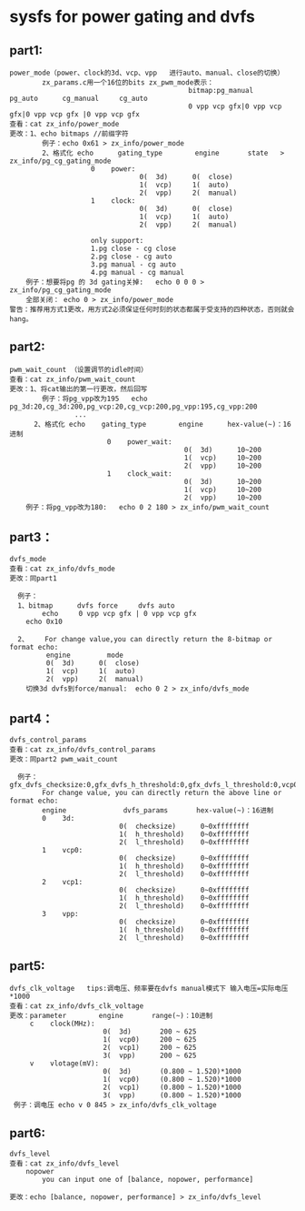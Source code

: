# sysfs for power gating and dvfs
## part1:
    power_mode（power、clock的3d、vcp、vpp   进行auto、manual、close的切换）
			zx_params.c用一个16位的bits zx_pwm_mode表示：
												bitmap:pg_manual     pg_auto      cg_manual     cg_auto
												0 vpp vcp gfx|0 vpp vcp gfx|0 vpp vcp gfx |0 vpp vcp gfx
    查看：cat zx_info/power_mode
	更改：1、echo bitmaps //前缀字符
			例子：echo 0x61 > zx_info/power_mode
            2、格式化 echo 		gating_type        engine       state   > zx_info/pg_cg_gating_mode     
						0    power:
									0(  3d)      0(  close)
									1(  vcp)     1(  auto)
									2(  vpp)     2(  manual)
						1    clock:
									0(  3d)      0(  close)
									1(  vcp)     1(  auto)
									2(  vpp)     2(  manual)
						
						only support:
						1.pg close - cg close 
						2.pg close - cg auto 
						3.pg manual - cg auto 
						4.pg manual - cg manual
        例子：想要将pg 的 3d gating关掉:   echo 0 0 0 > zx_info/pg_cg_gating_mode
        全部关闭： echo 0 > zx_info/power_mode
	警告：推荐用方式1更改，用方式2必须保证任何时刻的状态都属于受支持的四种状态，否则就会hang。

	
## part2:
	pwm_wait_count （设置调节的idle时间）
	查看：cat zx_info/pwm_wait_count
	更改：1、将cat输出的第一行更改，然后回写
			例子：将pg_vpp改为195   echo  pg_3d:20,cg_3d:200,pg_vcp:20,cg_vcp:200,pg_vpp:195,cg_vpp:200
					...
		  2、格式化 echo 	gating_type        engine      hex-value(~)：16进制
							0    power_wait:
											   0(  3d)      10~200
											   1(  vcp)     10~200
											   2(  vpp)     10~200
							1    clock_wait:
											   0(  3d)      10~200
											   1(  vcp)     10~200
											   2(  vpp)     10~200
        例子：将pg_vpp改为180:   echo 0 2 180 > zx_info/pwm_wait_count
			
			
## part3：
	dvfs_mode  
	查看：cat zx_info/dvfs_mode
	更改：同part1

      例子：
      1、bitmap      dvfs force     dvfs auto
            echo     0 vpp vcp gfx | 0 vpp vcp gfx
        echo 0x10

      2、	For change value,you can directly return the 8-bitmap or format echo:
             engine         mode
             0(  3d)      0(  close)
             1(  vcp)     1(  auto)
             2(  vpp)     2(  manual)
        切换3d dvfs到force/manual:  echo 0 2 > zx_info/dvfs_mode

	
## part4：
	dvfs_control_params
    查看：cat zx_info/dvfs_control_params
    更改：同part2 pwm_wait_count

      例子：gfx_dvfs_checksize:0,gfx_dvfs_h_threshold:0,gfx_dvfs_l_threshold:0,vcp0_dvfs_checksize:0,vcp0_dvfs_h_threshold:0,vcp0_dvfs_l_threshold:0,vcp1_dvfs_checksize:0,vcp1_dvfs_h_threshold:0,vcp1_dvfs_l_threshold:0,vpp_dvfs_checksize:0,vpp_dvfs_h_threshold:0,vpp_dvfs_l_threshold:0
            For change value, you can directly return the above line or format echo:
            engine              dvfs_params       hex-value(~)：16进制
            0    3d:
                               0(  checksize)      0~0xffffffff
                               1(  h_threshold)    0~0xffffffff
                               2(  l_threshold)    0~0xffffffff
            1    vcp0:
                               0(  checksize)      0~0xffffffff
                               1(  h_threshold)    0~0xffffffff
                               2(  l_threshold)    0~0xffffffff
            2    vcp1:
                               0(  checksize)      0~0xffffffff
                               1(  h_threshold)    0~0xffffffff
                               2(  l_threshold)    0~0xffffffff
            3    vpp:
                               0(  checksize)      0~0xffffffff
                               1(  h_threshold)    0~0xffffffff
                               2(  l_threshold)    0~0xffffffff

									   
## part5:
	dvfs_clk_voltage   tips:调电压、频率要在dvfs manual模式下 输入电压=实际电压*1000
    查看：cat zx_info/dvfs_clk_voltage 
    更改：parameter        engine       range(~)：10进制
         c    clock(MHz):                        
                           0(  3d)       200 ~ 625
                           1(  vcp0)     200 ~ 625
                           2(  vcp1)     200 ~ 625
                           3(  vpp)      200 ~ 625
         v    vlotage(mV):
                           0(  3d)       (0.800 ~ 1.520)*1000
                           1(  vcp0)     (0.800 ~ 1.520)*1000
                           2(  vcp1)     (0.800 ~ 1.520)*1000
                           3(  vpp)      (0.800 ~ 1.520)*1000
     例子：调电压 echo v 0 845 > zx_info/dvfs_clk_voltage

			 
## part6:
    dvfs_level
    查看：cat zx_info/dvfs_level
        nopower
            you can input one of [balance, nopower, performance]
        
    更改：echo [balance, nopower, performance] > zx_info/dvfs_level
	